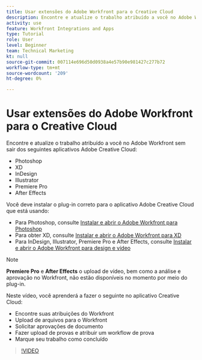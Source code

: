 ```yaml
---
title: Usar extensões do Adobe Workfront para o Creative Cloud
description: Encontre e atualize o trabalho atribuído a você no Adobe Workfront sem sair dos seguintes aplicativos Adobe Creative Cloud - Photoshop, XD, InDesign, Illustrator, Premiere Pro e After Effects
activity: use
feature: Workfront Integrations and Apps
type: Tutorial
role: User
level: Beginner
team: Technical Marketing
kt: null
source-git-commit: 007114e696d50d0938a4e57b90e981427c277b72
workflow-type: tm+mt
source-wordcount: '209'
ht-degree: 0%

---
```


# Usar extensões do Adobe Workfront para o Creative Cloud

Encontre e atualize o trabalho atribuído a você no Adobe Workfront sem sair dos seguintes aplicativos Adobe Creative Cloud:

* Photoshop
* XD
* InDesign
* Illustrator
* Premiere Pro
* After Effects

Você deve instalar o plug-in correto para o aplicativo Adobe Creative Cloud que está usando:

* Para Photoshop, consulte [Instalar e abrir o Adobe Workfront para Photoshop](https://experienceleague.adobe.com/docs/workfront/using/adobe-workfront-integrations/workfront-for-creative-cloud/install-wf-cc/wf-cc-install-ps.html?)
* Para obter XD, consulte [Instalar e abrir o Adobe Workfront para XD](https://experienceleague.adobe.com/docs/workfront/using/adobe-workfront-integrations/workfront-for-creative-cloud/install-wf-cc/wf-adobe-xd-install.html?)
* Para InDesign, Illustrator, Premiere Pro e After Effects, consulte [Instalar e abrir o Adobe Workfront para design e vídeo](https://experienceleague.adobe.com/docs/workfront/using/adobe-workfront-integrations/workfront-for-creative-cloud/install-wf-cc/wf-install-cc.html?)

>[!NOTE]
>
>**Premiere Pro** e **After Effects** o upload de vídeo, bem como a análise e aprovação no Workfront, não estão disponíveis no momento por meio do plug-in.


Neste vídeo, você aprenderá a fazer o seguinte no aplicativo Creative Cloud:

* Encontre suas atribuições do Workfront
* Upload de arquivos para o Workfront
* Solicitar aprovações de documento
* Fazer upload de provas e atribuir um workflow de prova
* Marque seu trabalho como concluído

>[!VIDEO](https://video.tv.adobe.com/v/3415452/?quality=12)
